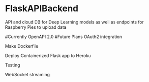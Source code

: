 # FlaskAPIBackend
API and cloud DB for Deep Learning models as well as endpoints for Raspberry Pies to upload data

#Currently OpenAPI 2.0
#Future Plans
OAuth2 integration

Make Dockerfile

Deploy Containerized Flask app to Heroku

Testing

WebSocket streaming
